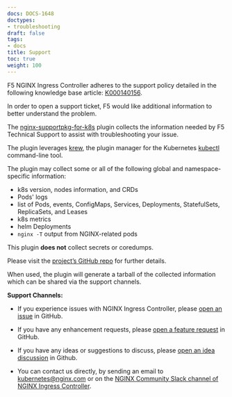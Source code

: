 ```yaml
---
docs: DOCS-1648
doctypes:
- troubleshooting
draft: false
tags:
- docs
title: Support
toc: true
weight: 100
---
```


F5 NGINX Ingress Controller adheres to the support policy detailed in the following knowledge base article: [K000140156](https://my.f5.com/manage/s/article/K000140156).

In order to open a support ticket, F5 would like additional information to better understand the problem.

The [nginx-supportpkg-for-k8s](https://github.com/nginxinc/nginx-supportpkg-for-k8s) plugin collects the information needed by F5 Technical Support to assist with troubleshooting your issue.

The plugin leverages [krew](https://krew.sigs.k8s.io), the plugin manager for the Kubernetes [kubectl](https://kubernetes.io/docs/reference/kubectl/) command-line tool.

The plugin may collect some or all of the following global and namespace-specific information:

* k8s version, nodes information, and CRDs
* Pods' logs
* list of Pods, events, ConfigMaps, Services, Deployments, StatefulSets, ReplicaSets, and Leases
* k8s metrics
* helm Deployments
* `nginx -T` output from NGINX-related pods

This plugin **does not** collect secrets or coredumps.

Please visit the [project’s GitHub repo](https://github.com/nginxinc/nginx-supportpkg-for-k8s) for further details.

When used, the plugin will generate a tarball of the collected information which can be shared via the support channels.


**Support Channels:**

- If you experience issues with NGINX Ingress Controller, please [open an issue](https://github.com/nginxinc/kubernetes-ingress/issues/new?assignees=&labels=bug%2Cneeds+triage&projects=&template=BUG-REPORT.yml&title=%5BBug%5D%3A+) in GitHub.

- If you have any enhancement requests, please [open a feature request](https://github.com/nginxinc/kubernetes-ingress/issues/new?assignees=&labels=proposal&projects=&template=feature_request.md&title=) in GitHub.

- If you have any ideas or suggestions to discuss, please [open an idea discussion](https://github.com/nginxinc/kubernetes-ingress/discussions/categories/ideas) in Github.

- You can contact us directly, by sending an email to [kubernetes@nginx.com](mailto:kubernetes@nginx.com) or on the [NGINX Community Slack channel of NGINX Ingress Controller](https://nginxcommunity.slack.com/channels/nginx-ingress-controller).
